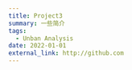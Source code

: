 ```yaml
---
title: Project3
summary: 一些简介
tags:
  - Unban Analysis
date: 2022-01-01
external_link: http://github.com
---
```

